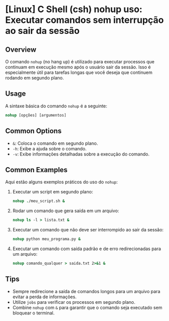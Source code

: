 # [Linux] C Shell (csh) nohup uso: Executar comandos sem interrupção ao sair da sessão

## Overview
O comando `nohup` (no hang up) é utilizado para executar processos que continuam em execução mesmo após o usuário sair da sessão. Isso é especialmente útil para tarefas longas que você deseja que continuem rodando em segundo plano.

## Usage
A sintaxe básica do comando `nohup` é a seguinte:

```csh
nohup [opções] [argumentos]
```

## Common Options
- `&`: Coloca o comando em segundo plano.
- `-h`: Exibe a ajuda sobre o comando.
- `-v`: Exibe informações detalhadas sobre a execução do comando.

## Common Examples
Aqui estão alguns exemplos práticos do uso do `nohup`:

1. Executar um script em segundo plano:
   ```csh
   nohup ./meu_script.sh &
   ```

2. Rodar um comando que gera saída em um arquivo:
   ```csh
   nohup ls -l > lista.txt &
   ```

3. Executar um comando que não deve ser interrompido ao sair da sessão:
   ```csh
   nohup python meu_programa.py &
   ```

4. Executar um comando com saída padrão e de erro redirecionadas para um arquivo:
   ```csh
   nohup comando_qualquer > saida.txt 2>&1 &
   ```

## Tips
- Sempre redirecione a saída de comandos longos para um arquivo para evitar a perda de informações.
- Utilize `jobs` para verificar os processos em segundo plano.
- Combine `nohup` com `&` para garantir que o comando seja executado sem bloquear o terminal.